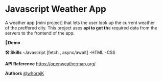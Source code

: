 # Javascript Weather App

A weather app [mini project] that lets the user look up the current weather of the preffered city. This project uses **api to get th**e required data from the servers to the frontend of the app.

**🚀Demo**

**🛠 Skills**
-Javascript [fetch , async/await] -HTML -CSS

**API Reference**
https://openweathermap.org/

**Authors**
[@whorajK](https://www.github.com/whorajK)
